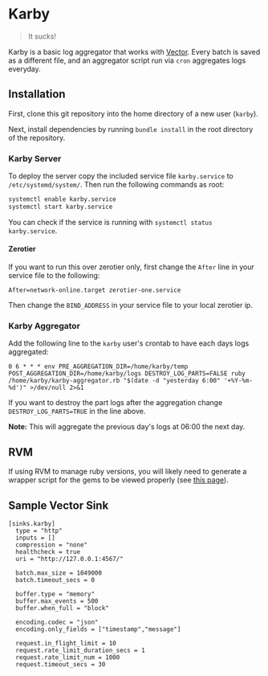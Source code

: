 # Karby
> It sucks!

Karby is a basic log aggregator that works with [Vector](https://github.com/timberio/vector). Every batch is saved as a different file, and an aggregator script run via `cron` aggregates logs everyday.

## Installation
First, clone this git repository into the home directory of a new user (`karby`).

Next, install dependencies by running `bundle install` in the root directory of the repository.

### Karby Server
To deploy the server copy the included service file `karby.service` to `/etc/systemd/system/`. Then run the following commands as root:
```sh
systemctl enable karby.service
systemctl start karby.service
```

You can check if the service is running with `systemctl status karby.service`.

#### Zerotier
If you want to run this over zerotier only, first change the `After` line in your service file to the following:
```
After=network-online.target zerotier-one.service
```
Then change the `BIND_ADDRESS` in your service file to your local zerotier ip.

### Karby Aggregator
Add the following line to the `karby` user's crontab to have each days logs aggregated:
```
0 6 * * * env PRE_AGGREGATION_DIR=/home/karby/temp POST_AGGREGATION_DIR=/home/karby/logs DESTROY_LOG_PARTS=FALSE ruby /home/karby/karby-aggregator.rb "$(date -d "yesterday 6:00" '+%Y-%m-%d')" >/dev/null 2>&1
```

If you want to destroy the part logs after the aggregation change `DESTROY_LOG_PARTS=TRUE` in the line above.

**Note:** This will aggregate the previous day's logs at 06:00 the next day.

## RVM
If using RVM to manage ruby versions, you will likely need to generate a wrapper script for the gems to be viewed properly (see [this page](https://rvm.io/integration/init-d)).

## Sample Vector Sink
```
[sinks.karby]
  type = "http"
  inputs = []
  compression = "none"
  healthcheck = true
  uri = "http://127.0.0.1:4567/"

  batch.max_size = 1049000
  batch.timeout_secs = 0

  buffer.type = "memory"
  buffer.max_events = 500
  buffer.when_full = "block"

  encoding.codec = "json"
  encoding.only_fields = ["timestamp","message"]

  request.in_flight_limit = 10
  request.rate_limit_duration_secs = 1
  request.rate_limit_num = 1000
  request.timeout_secs = 30
```
